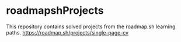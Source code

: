 # roadmapshProjects
This repository contains solved projects from the roadmap.sh learning paths.
https://roadmap.sh/projects/single-page-cv

